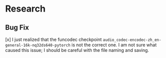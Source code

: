 # Research

## Bug Fix
[x] I just realized that the funcodec checkpoint `audio_codec-encodec-zh_en-general-16k-nq32ds640-pytorch` is not the correct one. I am not sure what caused this issue; I should be careful with the file naming and saving.
